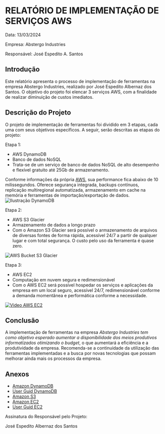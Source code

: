 # RELATÓRIO DE IMPLEMENTAÇÃO DE SERVIÇOS AWS

Data: 13/03/2024

Empresa: Abstergo Industries

Responsável: José Espedito A. Santos

## Introdução
Este relatório apresenta o processo de implementação de ferramentas na empresa Abstergo Industries, realizado por José Espedito Albernaz dos Santos. O objetivo do projeto foi elencar 3 serviços AWS, com a finalidade de realizar diminuição de custos imediatos.

## Descrição do Projeto
O projeto de implementação de ferramentas foi dividido em 3 etapas, cada uma com seus objetivos específicos. A seguir, serão descritas as etapas do projeto:

Etapa 1: 
- AWS DynamoDB
- Banco de dados NoSQL
- Trata-se de um serviço de banco de dados NoSQL de alto desempenho e flexível gratuito até 25Gb de armazenamento.
   
Conforme informações da própria [AWS](http://aws.amazon.com/pt/dynamodb/), sua performance fica abaixo de 10 milissegundos. Oferece segurança integrada, backups contínuos, replicação multiregional automatizada, armazenamento em cache na memória e ferramentas de importação/exportação de dados. 
  ![Ilustração DynamoDB](https://d1.awsstatic.com/product-page-diagram_Amazon-DynamoDBa.1f8742c44147f1aed11719df4a14ccdb0b13d9a3.png)

Etapa 2: 
- AWS S3 Glacier
- Armazenamento de dados a longo prazo
- Com o Amazon S3 Glacier será possível o armazenamento de arquivos de diversas fontes de forma rápida, acessível 24/7 a partir de qualquer lugar e com total segurança. O custo pelo uso da ferramenta é quase zero.
  
![AWS Bucket S3 Glacier](https://d1.awsstatic.com/reInvent/re21-pdp-tier1/s3/s3-glacier-overview.0d570958d5161d19059c7dee00865500c1470256.png)

Etapa 3: 
- AWS EC2
- Computação em nuvem segura e redimensionável
- Com o AWS EC2 será possível hospedar os serviços e aplicações da empresa em um local seguro, acessível 24/7, redimensionável conforme a demanda momentânea e performática conforme a necessidade.

[![Video AWS EC2](https://docs.aws.amazon.com/pt_br/AWSEC2/latest/UserGuide/images/ec2-basic-arch.png)](https://youtu.be/T_hMIjKtSr4)

## Conclusão
A implementação de ferramentas na empresa *Abstergo Industries tem como objetivo esperado aumentar a disponibilidade dos meios produtivos informatizados otimizando o budget*, o que aumentará a eficiência e a produtividade da empresa. Recomenda-se a continuidade da utilização das ferramentas implementadas e a busca por novas tecnologias que possam melhorar ainda mais os processos da empresa.

## Anexos
- [Amazon DynamoDB](https://aws.amazon.com/pt/dynamodb/)
- [User Guid DynamoDB](https://docs.aws.amazon.com/pt_br/amazondynamodb/latest/developerguide/Introduction.html)
- [Amazon S3](https://aws.amazon.com/pt/s3/)
- [Amazon EC2](https://aws.amazon.com/pt/ec2/)
- [User Guid EC2](https://docs.aws.amazon.com/pt_br/AWSEC2/latest/UserGuide/concepts.html)
  
Assinatura do Responsável pelo Projeto:

José Espedito Albernaz dos Santos
